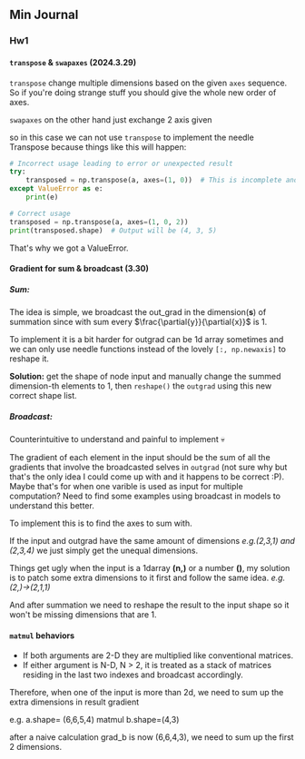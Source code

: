 

## Min Journal

### Hw1 

#### `transpose` & `swapaxes` (2024.3.29)

`transpose` change multiple dimensions based on the given `axes` sequence. So if you're doing strange stuff you should give the whole new order of axes.

`swapaxes` on the other hand just exchange 2 axis given

so in this case we can not use `transpose` to implement the needle Transpose because things like this will happen:

```python
# Incorrect usage leading to error or unexpected result
try:
    transposed = np.transpose(a, axes=(1, 0))  # This is incomplete and will cause an error
except ValueError as e:
    print(e)

# Correct usage
transposed = np.transpose(a, axes=(1, 0, 2))
print(transposed.shape)  # Output will be (4, 3, 5)

```

That's why we got a ValueError.

#### Gradient for sum & broadcast (3.30)

##### Sum:

The idea is simple, we broadcast the out_grad in the dimension(**s**) of summation since with sum every $\frac{\partial{y}}{\partial{x}}$ is 1.

To implement it is a bit harder for outgrad can be 1d array sometimes and we can only use needle functions instead of the lovely `[:, np.newaxis]` to reshape it.

**Solution:** get the shape of node input and manually change the summed dimension-th elements to 1, then `reshape()` the `outgrad` using this new correct shape list.

##### Broadcast:

Counterintuitive to understand and painful to implement 💀 

The gradient of each element in the input should be the sum of all the gradients that involve the broadcasted selves in `outgrad` (not sure why but that's the only idea I could come up with and it happens to be correct :P). Maybe that's for when one varible is used as input for multiple computation? Need to find some examples using broadcast in models to understand this better.

To implement this is to find the axes to sum with.

If the input and outgrad have the same amount of dimensions  *e.g.(2,3,1) and (2,3,4)* we just simply get the unequal dimensions.

Things get ugly when the input is a 1darray **(n,)** or a number **()**,  my solution is to patch some extra dimensions to it first and follow the same idea. *e.g.(2,)->(2,1,1)*

And after summation we need to reshape the result to the input shape so it won't be missing dimensions that are 1.

#### `matmul` behaviors

- If both arguments are 2-D they are multiplied like conventional matrices.
- If either argument is N-D, N > 2, it is treated as a stack of matrices residing in the last two indexes and broadcast accordingly.

Therefore, when one of the input is more than 2d, we need to sum up the extra dimensions in result  gradient

e.g. a.shape= (6,6,5,4) matmul b.shape=(4,3)

after a naive calculation grad_b is now (6,6,4,3), we need to sum up the first 2 dimensions.